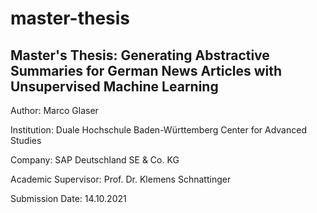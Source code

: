 # master-thesis
## Master's Thesis: Generating Abstractive Summaries for German News Articles with Unsupervised Machine Learning

Author: Marco Glaser

Institution: Duale Hochschule Baden-Württemberg Center for Advanced Studies

Company: SAP Deutschland SE & Co. KG

Academic Supervisor: Prof. Dr. Klemens Schnattinger


Submission Date: 14.10.2021
